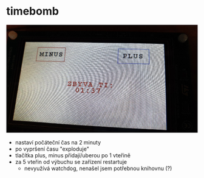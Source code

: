 # timebomb
![alt text](bomb.jpg "bomba")
* nastaví počáteční čas na 2 minuty
* po vypršení času "exploduje"
* tlačítka plus, minus přidají/uberou po 1 vteřině
* za 5 vteřin od výbuchu se zařízení restartuje
    * nevyužívá watchdog, nenašel jsem potřebnou knihovnu (?)

